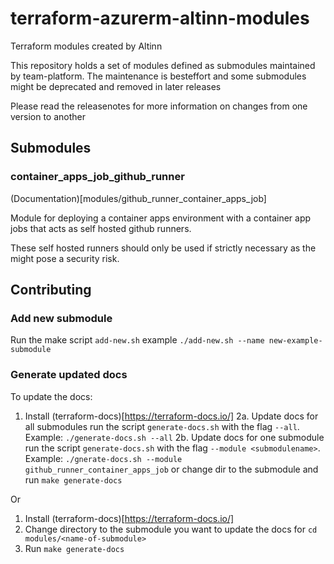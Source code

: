 # terraform-azurerm-altinn-modules
Terraform modules created by Altinn

This repository holds a set of modules defined as submodules maintained by team-platform. The maintenance is besteffort and some submodules might be deprecated and removed in later releases

Please read the releasenotes for more information on changes from one version to another

## Submodules

### container_apps_job_github_runner

(Documentation)[modules/github_runner_container_apps_job]

Module for deploying a container apps environment with a container app jobs that acts as self hosted github runners.

These self hosted runners should only be used if strictly necessary as the might pose a security risk.

## Contributing
### Add new submodule
Run the make script `add-new.sh` example `./add-new.sh --name new-example-submodule`

### Generate updated docs
To update the docs:
1. Install (terraform-docs)[https://terraform-docs.io/]
2a. Update docs for all submodules run the script `generate-docs.sh` with the flag `--all`. Example: `./generate-docs.sh --all`
2b. Update docs for one submodule run the script `generate-docs.sh` with the flag `--module <submodulename>`. Example: `./gnerate-docs.sh --module github_runner_container_apps_job` or change dir to the submodule and run `make generate-docs`

Or
1. Install (terraform-docs)[https://terraform-docs.io/]
2. Change directory to the submodule you want to update the docs for `cd modules/<name-of-submodule>`
3. Run `make generate-docs`
